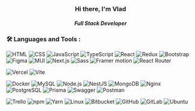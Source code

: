   <div id="header" align="center">
    <h3>Hi there, I'm Vlad</h3>
    <h5>Full Stack Developer</h5>
  </div>

### :hammer_and_wrench: Languages and Tools :

![HTML](https://img.shields.io/static/v1?label=&message=HTML&color=%23E34F26&style=for-the-badge&logo=HTML5&logoColor=white)
![CSS](https://img.shields.io/static/v1?label=&message=CSS&color=%231572B6&style=for-the-badge&logo=CSS3&logoColor=white)
![JavaScript](https://img.shields.io/static/v1?label=&message=JavaScript&color=gray&logo=javascript&logoColor=%23F7DF1E)
![TypeScript](https://img.shields.io/static/v1?label=&message=TypeScript&color=%233178C6&logo=TypeScript&logoColor=white)
![React](https://img.shields.io/static/v1?label=&message=React&color=gray&logo=React&logoColor=%2361DAFB)
![Redux](https://img.shields.io/static/v1?label=&message=Redux&color=%23764ABC&logo=Redux&logoColor=white)
![Bootstrap](https://img.shields.io/static/v1?label=&message=Bootstrap&color=%237952B3&logo=bootstrap&logoColor=white)
![Figma](https://img.shields.io/static/v1?label=&message=Figma&color=%23F24E1E&logo=figma&logoColor=white)
![MUI](https://img.shields.io/static/v1?label=&message=MUI&color=%23007FFF&logo=MUI&logoColor=white)
![Next.js](https://img.shields.io/static/v1?label=&message=Next.js&color=black&logo=Next.js&logoColor=white)
![Sass](https://img.shields.io/static/v1?label=&message=Sass&color=%23CC6699&logo=Sass&logoColor=white)
![Framer motion](https://img.shields.io/static/v1?label=&message=Framer+motion&color=%230055FF&logo=framer&logoColor=white)
![React Router](https://img.shields.io/static/v1?label=&message=React+Router&color=%23CA4245&style=for-the-badge&logo=reactrouter&logoColor=white)

![Vercel](https://img.shields.io/static/v1?label=&message=Vercel&color=%23000000&logo=Vercel&logoColor=white)
![Vite](https://img.shields.io/static/v1?label=&message=Vite&color=%23646CFF&logo=Vite&logoColor=white)

![Docker](https://img.shields.io/static/v1?label=&message=Docker&color=%232496ED&logo=docker&logoColor=white)
![MySQL](https://img.shields.io/static/v1?label=&message=MySQL&color=%234479A1&logo=MySQL&logoColor=white)
![Node.js](https://img.shields.io/static/v1?label=&message=Node.js&color=%23339933&logo=node.js&logoColor=white)
![NestJS](https://img.shields.io/static/v1?label=&message=NestJS&color=%23E0234E&logo=NestJS&logoColor=white)
![MongoDB](https://img.shields.io/static/v1?label=&message=MongoDB&color=%2347A248&logo=mongoDB&logoColor=white)
![Nginx](https://img.shields.io/static/v1?label=&message=Nginx&color=%23009639&logo=Nginx&logoColor=white)
![PostgreSQL](https://img.shields.io/static/v1?label=&message=PostgreSQL&color=%234169E1&logo=postgresql&logoColor=white)
![Prisma](https://img.shields.io/static/v1?label=&message=Prisma&color=%232D3748&logo=Prisma&logoColor=white)
![Swagger](https://img.shields.io/static/v1?label=&message=Swagger&color=%2385EA2D&logo=Swagger&logoColor=white)
![Postman](https://img.shields.io/static/v1?label=&message=Postman&color=%23FF6C37&logo=postman&logoColor=white)

![Trello](https://img.shields.io/static/v1?label=&message=Trello&color=%230052CC&logo=Trello&logoColor=white)
![npm](https://img.shields.io/static/v1?label=&message=npm&color=%23CB3837&style=for-the-badge&logo=npm&logoColor=white)
![Yarn](https://img.shields.io/static/v1?label=&message=Yarn&color=%232C8EBB&logo=Yarn&logoColor=white)
![Linux](https://img.shields.io/static/v1?label=&message=Linux&color=%23FCC624&logo=linux&logoColor=white)
![Bitbucket](https://img.shields.io/static/v1?label=&message=Bitbucket&color=%230052CC&logo=bitbucket&logoColor=white)
![GitHub](https://img.shields.io/static/v1?label=&message=GitHub&color=%23181717&logo=github&logoColor=white)
![GitLab](https://img.shields.io/static/v1?label=&message=GitLab&color=%23FC6D26&logo=gitlab&logoColor=white)
![Ubuntu](https://img.shields.io/static/v1?label=&message=Ubuntu&color=%23E95420&logo=ubuntu&logoColor=white)

<!--
**Vladislav-Simonenko/Vladislav-Simonenko** is a ✨ _special_ ✨ repository because its `README.md` (this file) appears on your GitHub profile.

Here are some ideas to get you started:

- 🔭 I’m currently working on ...
- 🌱 I’m currently learning ...
- 👯 I’m looking to collaborate on ...
- 🤔 I’m looking for help with ...
- 💬 Ask me about ...
- 📫 How to reach me: ...
- 😄 Pronouns: ...
- ⚡ Fun fact: ...
  -->
